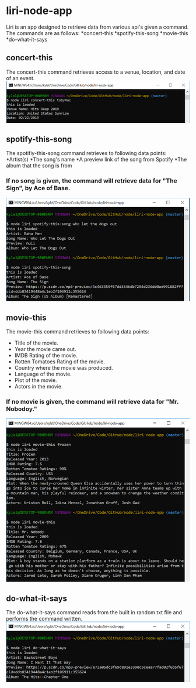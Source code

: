 # liri-node-app



Liri is an app designed to retrieve data from various api's given a command. 
The commands are as follows:
*concert-this
*spotify-this-song
*movie-this
*do-what-it-says

## concert-this
The concert-this command retrieves access to a venue, location, and date of an event. 
![concer-this-snapshot](/pics/concert-this.png)


## spotify-this-song
The spotifiy-this-song command retrieves to following data points:
*Artist(s)
*The song's name
*A preview link of the song from Spotify
*The album that the song is from
   
   ### If no song is given, the command will retrieve data for "The Sign", by Ace of Base.
 
![spotify-this-song](/pics/spotify-this-song.png)


## movie-this
The movie-this command retrieves to following data points:
   * Title of the movie.
   * Year the movie came out.
   * IMDB Rating of the movie.
   * Rotten Tomatoes Rating of the movie.
   * Country where the movie was produced.
   * Language of the movie.
   * Plot of the movie.
   * Actors in the movie.

   
   ### If no movie is given, the command will retrieve data for "Mr. Nobodoy."
 
![movie-this](/pics/movie-this.PNG)



## do-what-it-says
The do-what-it-says command reads from the built in random.txt file and performs the command written.
![do-what-it-says](/pics/do-what-it-says.png)
